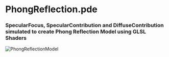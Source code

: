 # PhongReflection.pde
### SpecularFocus, SpecularContribution and DiffuseContribution simulated to create Phong Reflection Model using GLSL Shaders
![PhongReflectionModel](https://user-images.githubusercontent.com/24845911/59448530-cd894800-8e1e-11e9-9dd9-5628c48270db.gif)
